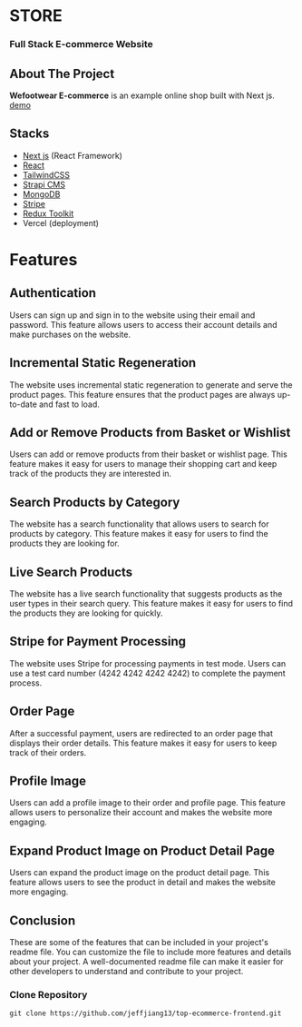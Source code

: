 # STORE

### Full Stack E-commerce Website

## About The Project

**Wefootwear E-commerce** is an example online shop built with Next js.
[demo](https://chiquechick-frontend.vercel.app/)

## Stacks

- [Next js](https://nextjs.org/) (React Framework)
- [React](reactjs.org)
- [TailwindCSS](https://tailwindcss.com/)
- [Strapi CMS](https://strapi.io/)
- [MongoDB](https://www.mongodb.com/cloud/atlas)
- [Stripe](https://stripe.com)
- [Redux Toolkit](https://redux-toolkit.js.org/)
- Vercel (deployment)

# Features
## Authentication
Users can sign up and sign in to the website using their email and password. This feature allows users to access their account details and make purchases on the website.

## Incremental Static Regeneration
The website uses incremental static regeneration to generate and serve the product pages. This feature ensures that the product pages are always up-to-date and fast to load.

## Add or Remove Products from Basket or Wishlist
Users can add or remove products from their basket or wishlist page. This feature makes it easy for users to manage their shopping cart and keep track of the products they are interested in.

## Search Products by Category
The website has a search functionality that allows users to search for products by category. This feature makes it easy for users to find the products they are looking for.

## Live Search Products
The website has a live search functionality that suggests products as the user types in their search query. This feature makes it easy for users to find the products they are looking for quickly.

## Stripe for Payment Processing
The website uses Stripe for processing payments in test mode. Users can use a test card number (4242 4242 4242 4242) to complete the payment process.

## Order Page
After a successful payment, users are redirected to an order page that displays their order details. This feature makes it easy for users to keep track of their orders.

## Profile Image
Users can add a profile image to their order and profile page. This feature allows users to personalize their account and makes the website more engaging.

## Expand Product Image on Product Detail Page
Users can expand the product image on the product detail page. This feature allows users to see the product in detail and makes the website more engaging.

## Conclusion
These are some of the features that can be included in your project's readme file. You can customize the file to include more features and details about your project. A well-documented readme file can make it easier for other developers to understand and contribute to your project.

### Clone Repository

```
git clone https://github.com/jeffjiang13/top-ecommerce-frontend.git
```

```

```
